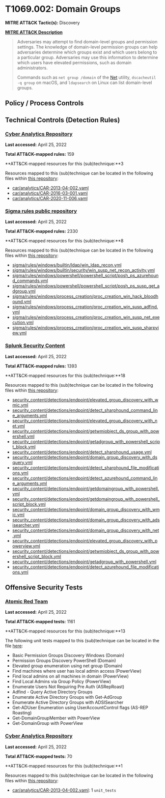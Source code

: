# T1069.002: Domain Groups
**MITRE ATT&CK Tactic(s):** Discovery

**[MITRE ATT&CK Description](https://attack.mitre.org/techniques/T1069/002)**
<blockquote>Adversaries may attempt to find domain-level groups and permission settings. The knowledge of domain-level permission groups can help adversaries determine which groups exist and which users belong to a particular group. Adversaries may use this information to determine which users have elevated permissions, such as domain administrators.

Commands such as <code>net group /domain</code> of the [Net](https://attack.mitre.org/software/S0039) utility,  <code>dscacheutil -q group</code> on macOS, and <code>ldapsearch</code> on Linux can list domain-level groups.</blockquote>
## Policy / Process Controls
## Technical Controls (Detection Rules)
### [Cyber Analytics Repository](https://car.mitre.org)
**Last accessed:** April 25, 2022

**Total ATT&CK-mapped rules:** 159

**ATT&CK-mapped resources for this (sub)technique:**3

Resources mapped to this (sub)technique can be located in the following files within [this repository](https://github.com/mitre-attack/car/blob/master/analytics):

* [car/analytics/CAR-2013-04-002.yaml](https://github.com/mitre-attack/car/blob/master/analytics/CAR-2013-04-002.yaml)
* [car/analytics/CAR-2016-03-001.yaml](https://github.com/mitre-attack/car/blob/master/analytics/CAR-2016-03-001.yaml)
* [car/analytics/CAR-2020-11-006.yaml](https://github.com/mitre-attack/car/blob/master/analytics/CAR-2020-11-006.yaml)

### [Sigma rules public repository](https://github.com/SigmaHQ/sigma)
**Last accessed:** April 25, 2022

**Total ATT&CK-mapped rules:** 2330

**ATT&CK-mapped resources for this (sub)technique:**8

Resources mapped to this (sub)technique can be located in the following files within [this repository](https://github.com/SigmaHQ/sigma/tree/master/rules):

* [sigma/rules/windows/builtin/ldap/win_ldap_recon.yml](https://github.com/SigmaHQ/sigma/blob/master/rules/windows/builtin/ldap/win_ldap_recon.yml)
* [sigma/rules/windows/builtin/security/win_susp_net_recon_activity.yml](https://github.com/SigmaHQ/sigma/blob/master/rules/windows/builtin/security/win_susp_net_recon_activity.yml)
* [sigma/rules/windows/powershell/powershell_script/posh_ps_azurehound_commands.yml](https://github.com/SigmaHQ/sigma/blob/master/rules/windows/powershell/powershell_script/posh_ps_azurehound_commands.yml)
* [sigma/rules/windows/powershell/powershell_script/posh_ps_susp_get_adgroup.yml](https://github.com/SigmaHQ/sigma/blob/master/rules/windows/powershell/powershell_script/posh_ps_susp_get_adgroup.yml)
* [sigma/rules/windows/process_creation/proc_creation_win_hack_bloodhound.yml](https://github.com/SigmaHQ/sigma/blob/master/rules/windows/process_creation/proc_creation_win_hack_bloodhound.yml)
* [sigma/rules/windows/process_creation/proc_creation_win_susp_adfind.yml](https://github.com/SigmaHQ/sigma/blob/master/rules/windows/process_creation/proc_creation_win_susp_adfind.yml)
* [sigma/rules/windows/process_creation/proc_creation_win_susp_net_execution.yml](https://github.com/SigmaHQ/sigma/blob/master/rules/windows/process_creation/proc_creation_win_susp_net_execution.yml)
* [sigma/rules/windows/process_creation/proc_creation_win_susp_sharpview.yml](https://github.com/SigmaHQ/sigma/blob/master/rules/windows/process_creation/proc_creation_win_susp_sharpview.yml)

### [Splunk Security Content](https://github.com/splunk/security_content)
**Last accessed:** April 25, 2022

**Total ATT&CK-mapped rules:** 1393

**ATT&CK-mapped resources for this (sub)technique:**18

Resources mapped to this (sub)technique can be located in the following files within [this repository](https://github.com/splunk/security_content/tree/develop/detections):

* [security_content/detections/endpoint/elevated_group_discovery_with_wmic.yml](https://github.com/splunk/security_content/blob/develop/detections/endpoint/elevated_group_discovery_with_wmic.yml)
* [security_content/detections/endpoint/detect_sharphound_command_line_arguments.yml](https://github.com/splunk/security_content/blob/develop/detections/endpoint/detect_sharphound_command_line_arguments.yml)
* [security_content/detections/endpoint/elevated_group_discovery_with_net.yml](https://github.com/splunk/security_content/blob/develop/detections/endpoint/elevated_group_discovery_with_net.yml)
* [security_content/detections/endpoint/getwmiobject_ds_group_with_powershell.yml](https://github.com/splunk/security_content/blob/develop/detections/endpoint/getwmiobject_ds_group_with_powershell.yml)
* [security_content/detections/endpoint/getadgroup_with_powershell_script_block.yml](https://github.com/splunk/security_content/blob/develop/detections/endpoint/getadgroup_with_powershell_script_block.yml)
* [security_content/detections/endpoint/detect_sharphound_usage.yml](https://github.com/splunk/security_content/blob/develop/detections/endpoint/detect_sharphound_usage.yml)
* [security_content/detections/endpoint/domain_group_discovery_with_dsquery.yml](https://github.com/splunk/security_content/blob/develop/detections/endpoint/domain_group_discovery_with_dsquery.yml)
* [security_content/detections/endpoint/detect_sharphound_file_modifications.yml](https://github.com/splunk/security_content/blob/develop/detections/endpoint/detect_sharphound_file_modifications.yml)
* [security_content/detections/endpoint/detect_azurehound_command_line_arguments.yml](https://github.com/splunk/security_content/blob/develop/detections/endpoint/detect_azurehound_command_line_arguments.yml)
* [security_content/detections/endpoint/getdomaingroup_with_powershell.yml](https://github.com/splunk/security_content/blob/develop/detections/endpoint/getdomaingroup_with_powershell.yml)
* [security_content/detections/endpoint/getdomaingroup_with_powershell_script_block.yml](https://github.com/splunk/security_content/blob/develop/detections/endpoint/getdomaingroup_with_powershell_script_block.yml)
* [security_content/detections/endpoint/domain_group_discovery_with_wmic.yml](https://github.com/splunk/security_content/blob/develop/detections/endpoint/domain_group_discovery_with_wmic.yml)
* [security_content/detections/endpoint/domain_group_discovery_with_adsisearcher.yml](https://github.com/splunk/security_content/blob/develop/detections/endpoint/domain_group_discovery_with_adsisearcher.yml)
* [security_content/detections/endpoint/domain_group_discovery_with_net.yml](https://github.com/splunk/security_content/blob/develop/detections/endpoint/domain_group_discovery_with_net.yml)
* [security_content/detections/endpoint/elevated_group_discovery_with_powerview.yml](https://github.com/splunk/security_content/blob/develop/detections/endpoint/elevated_group_discovery_with_powerview.yml)
* [security_content/detections/endpoint/getwmiobject_ds_group_with_powershell_script_block.yml](https://github.com/splunk/security_content/blob/develop/detections/endpoint/getwmiobject_ds_group_with_powershell_script_block.yml)
* [security_content/detections/endpoint/getadgroup_with_powershell.yml](https://github.com/splunk/security_content/blob/develop/detections/endpoint/getadgroup_with_powershell.yml)
* [security_content/detections/endpoint/detect_azurehound_file_modifications.yml](https://github.com/splunk/security_content/blob/develop/detections/endpoint/detect_azurehound_file_modifications.yml)


## Offensive Security Tests
### [Atomic Red Team](https://github.com/redcanaryco/atomic-red-team)
**Last accessed:** April 25, 2022

**Total ATT&CK-mapped tests:** 1161

**ATT&CK-mapped resources for this (sub)technique:**13

The following unit tests mapped to this (sub)technique can be located in the file [here](https://github.com/redcanaryco/atomic-red-team/tree/master/atomics/T1069.002/T1069.002.yaml):

* Basic Permission Groups Discovery Windows (Domain)
* Permission Groups Discovery PowerShell (Domain)
* Elevated group enumeration using net group (Domain)
* Find machines where user has local admin access (PowerView)
* Find local admins on all machines in domain (PowerView)
* Find Local Admins via Group Policy (PowerView)
* Enumerate Users Not Requiring Pre Auth (ASRepRoast)
* Adfind - Query Active Directory Groups
* Enumerate Active Directory Groups with Get-AdGroup
* Enumerate Active Directory Groups with ADSISearcher
* Get-ADUser Enumeration using UserAccountControl flags (AS-REP Roasting)
* Get-DomainGroupMember with PowerView
* Get-DomainGroup with PowerView

### [Cyber Analytics Repository](https://car.mitre.org)
**Last accessed:** April 25, 2022

**Total ATT&CK-mapped tests:** 70

**ATT&CK-mapped resources for this (sub)technique:**1

Resources mapped to this (sub)technique can be located in the following files within [this repository](https://github.com/mitre-attack/car/blob/master/analytics):

* [car/analytics/CAR-2013-04-002.yaml](https://github.com/mitre-attack/car/blob/master/analytics/CAR-2013-04-002.yaml): 1 <code>unit_tests</code>

